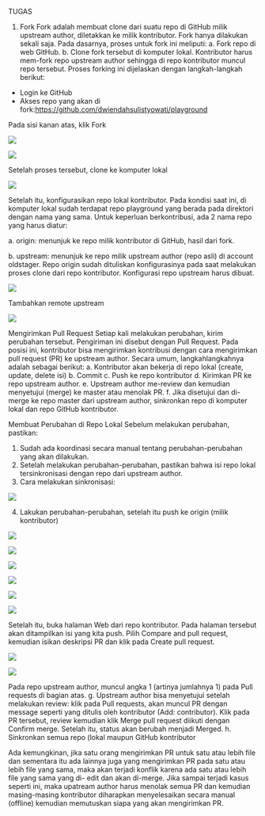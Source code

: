 TUGAS
1. Fork Fork adalah membuat clone dari suatu repo di GitHub milik upstream author, diletakkan ke milik kontributor. Fork hanya dilakukan sekali saja. Pada dasarnya, proses untuk fork ini meliputi:
a. Fork repo di web GitHub.
b. Clone fork tersebut di komputer lokal. Kontributor harus mem-fork repo upstream author sehingga di repo kontributor muncul repo tersebut.
Proses forking ini dijelaskan dengan langkah-langkah berikut:
- Login ke GitHub
- Akses repo yang akan di fork:https://github.com/dwiendahsulistyowati/playground

Pada sisi kanan atas, klik Fork

![](image/tugas/001.png)

![](image/tugas/002.png)

Setelah proses tersebut, clone ke komputer lokal

![](image/tugas/003.png)

Setelah itu, konfigurasikan repo lokal kontributor. Pada kondisi saat ini, di komputer lokal sudah terdapat repo playground yang berada pada direktori dengan nama yang sama.
Untuk keperluan berkontribusi, ada 2 nama repo yang harus diatur:

a. origin: menunjuk ke repo milik kontributor di GitHub, hasil dari fork.

b. upstream: menunjuk ke repo milik upstream author (repo asli) di account oldstager. Repo origin sudah dituliskan konfigurasinya pada saat melakukan proses clone dari repo kontributor. Konfigurasi repo upstream harus dibuat.

![](image/tugas/004.png)

Tambahkan remote upstream

![](image/tugas/005.png)

Mengirimkan Pull Request Setiap kali melakukan perubahan, kirim perubahan tersebut. Pengiriman ini disebut dengan Pull Request. Pada posisi ini, kontributor bisa mengirimkan kontribusi dengan cara mengirimkan pull request (PR) ke upstream author. Secara umum, langkahlangkahnya adalah sebagai berikut:
a. Kontributor akan bekerja di repo lokal (create, update, delete isi)
b. Commit
c. Push ke repo kontributor
d. Kirimkan PR ke repo upstream author.
e. Upstream author me-review dan kemudian menyetujui (merge) ke master atau menolak PR.
f. Jika disetujui dan di-merge ke repo master dari upstream author, sinkronkan repo di komputer lokal dan repo GitHub kontributor.

Membuat Perubahan di Repo Lokal Sebelum melakukan perubahan, pastikan:
1. Sudah ada koordinasi secara manual tentang perubahan-perubahan yang akan dilakukan.
2. Setelah melakukan perubahan-perubahan, pastikan bahwa isi repo lokal tersinkronisasi dengan repo dari upstream author.
3. Cara melakukan sinkronisasi:

![](image/tugas/006.png)

4. Lakukan perubahan-perubahan, setelah itu push ke origin (milik kontributor)

![](image/tugas/007.png)

![](image/tugas/008.png)

![](image/tugas/009.png)

![](image/tugas/010.png)

![](image/tugas/011.png)

![](image/tugas/012.png)

Setelah itu, buka halaman Web dari repo kontributor. Pada halaman tersebut akan ditampilkan isi yang kita push. Pilih Compare and pull request, kemudian isikan deskripsi PR dan klik pada Create pull request.

![](image/tugas/013.png)

![](image/tugas/014.png)

Pada repo upstream author, muncul angka 1 (artinya jumlahnya 1) pada Pull requests di bagian atas.
g. Upstream author bisa menyetujui setelah melakukan review: klik pada Pull requests, akan muncul PR dengan message seperti yang ditulis oleh kontributor (Add: contributor). Klik pada PR tersebut, review kemudian klik Merge pull request diikuti dengan Confirm merge. Setelah itu, status akan berubah menjadi Merged.
h. Sinkronkan semua repo (lokal maupun GitHub kontributor

Ada kemungkinan, jika satu orang mengirimkan PR untuk satu atau lebih file dan sementara itu ada lainnya juga yang mengirimkan PR pada satu atau lebih file yang sama, maka akan terjadi konflik karena ada satu atau lebih file yang sama yang di- edit dan akan di-merge. Jika sampai terjadi kasus seperti ini, maka upatream author harus menolak semua PR dan kemudian masing-masing kontributor diharapkan menyelesaikan secara manual (offline) kemudian memutuskan siapa yang akan mengirimkan PR.